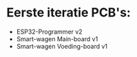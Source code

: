 # Eerste iteratie PCB's:
- ESP32-Programmer v2
- Smart-wagen Main-board v1
- Smart-wagen Voeding-board v1